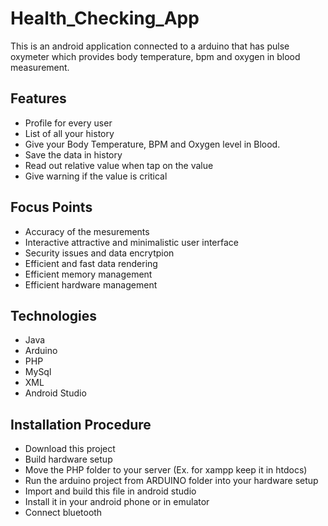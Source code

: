 # Health_Checking_App
This is an android application connected to a arduino that has pulse oxymeter which provides body temperature, bpm and oxygen in blood measurement.

## Features
* Profile for every user 
* List of all your history
* Give your Body Temperature, BPM and Oxygen level in Blood.
* Save the data in history
* Read out relative value when tap on the value
* Give warning if the value is critical

## Focus Points
* Accuracy of the mesurements
* Interactive attractive and minimalistic user interface
* Security issues and data encrytpion 
* Efficient and fast data rendering
* Efficient memory management
* Efficient hardware management


## Technologies
* Java
* Arduino
* PHP
* MySql
* XML
* Android Studio

## Installation Procedure
* Download this project
* Build hardware setup
* Move the PHP folder to your server (Ex. for xampp keep it in htdocs)
* Run the arduino project from ARDUINO folder into your hardware setup
* Import and build this file in android studio
* Install it in your android phone or in emulator
* Connect bluetooth
